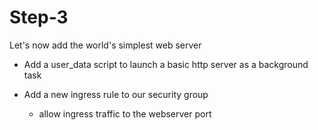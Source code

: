 
# Step-3

Let's now add the world's simplest web server

- Add a user_data script to launch a basic http server as a background task

- Add a new ingress rule to our security group
    - allow ingress traffic to the webserver port


